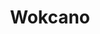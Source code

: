 ---
layout: place
title: Wokcano
permalink: /california/burbank/wokcano.html
stateAbbr: CA
stateName: California
cityName: Burbank
seo:
  type: restaurant
  links: null
place_id: ChIJ87ITJlGVwoARuc3mHsFMFEc
photos:
  - name: >-
      places/ChIJ87ITJlGVwoARuc3mHsFMFEc/photos/AeeoHcJQBqqPdRnZVFHwpa-G518wMxJeHfrcrM3_91A_ICE2_BKo8Aktc78r9vukfG_hvO-jYQU5gmCTMYtVGMI-7pwmfnNv1772NJJf5NqkZ_oRoBwqBuLjzbbVUSDn5EZ8zP9_MXsuX5-U5cLV2U2VBFHAsWNbnYN4KUr3kWrJyHqchS4evAXhpNW63FZlpOKsHQGlI_NKdYeWC9xDXBgVp7Pe7W36tPhmcTi4oPhbIDqgqQU6MaujWbswJm1441WMat9nlglNoj8ETQdZuKev2yzBNPO1lmGEYDYbMYQz8iMUAA
    widthPx: 3024
    heightPx: 4032
    authorAttributions:
      - displayName: Wokcano
        uri: https://maps.google.com/maps/contrib/106937345938641558057
        photoUri: >-
          https://lh3.googleusercontent.com/a-/ALV-UjVmkWc4KhCr6m6rQha8MJZMS7UVRVuARYACcuoYEyGc8FXawQE=s100-p-k-no-mo
    flagContentUri: >-
      https://www.google.com/local/imagery/report/?cb_client=maps_api_places.places_api&image_key=!1e10!2sAF1QipOG4Kkmo5FqpC4sfDd9G211wTaHRAWdxLXqRCy1&hl=en-US
    googleMapsUri: >-
      https://www.google.com/maps/place//data=!3m4!1e2!3m2!1sAF1QipOG4Kkmo5FqpC4sfDd9G211wTaHRAWdxLXqRCy1!2e10!4m2!3m1!1s0x80c295512613b2f3:0x47144cc11ee6cdb9
  - name: >-
      places/ChIJ87ITJlGVwoARuc3mHsFMFEc/photos/AeeoHcKjuywexCUjuTNRNZaJpg4jIHAGkixxIUSm2z9SnzInHt1y0Eulhp3cte2ld5m837buBGIcGJ1hp7fEODzoUrTFyF7Vg3B6Yay4J2M6mxz9BI5bU4YWxRmngNMgq3diPcB-_2_mVvGjcTcOlixfA7m7Md8DtNHznH9U4UCfbKIYF4D6ZSUHDRPNdEEoTRvjrQDsKHYqEuwSA8QzVEcExGbHBzEHzG4Smvsnrvkr3o6wTIQ3z0TJpzTcUc3uFcf9pC1mhTy9kLvjxYMJf8a5SiEW8CX4WonAzRmTuZ01ZvHGbw
    widthPx: 1080
    heightPx: 720
    authorAttributions:
      - displayName: Wokcano
        uri: https://maps.google.com/maps/contrib/106937345938641558057
        photoUri: >-
          https://lh3.googleusercontent.com/a-/ALV-UjVmkWc4KhCr6m6rQha8MJZMS7UVRVuARYACcuoYEyGc8FXawQE=s100-p-k-no-mo
    flagContentUri: >-
      https://www.google.com/local/imagery/report/?cb_client=maps_api_places.places_api&image_key=!1e10!2sAF1QipPr3n3rqwrBr03gnuzhClWtXdCbJzXE881ppyAu&hl=en-US
    googleMapsUri: >-
      https://www.google.com/maps/place//data=!3m4!1e2!3m2!1sAF1QipPr3n3rqwrBr03gnuzhClWtXdCbJzXE881ppyAu!2e10!4m2!3m1!1s0x80c295512613b2f3:0x47144cc11ee6cdb9
  - name: >-
      places/ChIJ87ITJlGVwoARuc3mHsFMFEc/photos/AeeoHcKo8ysuAqU9o85IIxtZxRMSEeRi8bl8oTtvX2xdZnq6Y2llRECaCntr4dTgOocu_rm_EVJHtFqZjJEfEK5ElW7oQduYAZTnZ68-mwisPygWMY-TXKMEpSwzpeoXn3j4ZWdYay7hiOfBlFBvpDc3zzsXW3bJrqacjE6T5DwcgJ-dyrBEvOy1KvKApnHJKziDbHf486-GwWK7xltrxzAMll7LhuPfKl57nfLEqbJK8txKBghmpF7IuvrRbFpkk_5ghLD1uLBuFsE9OEuX4SzIsvpbKtOQi4YvuFDhjMuCuing5xBuT7k7AutYVJ1Ptf9BG0eYvjNXQmABI_3lp6eCih3skFq0ftPsxL-kxWH2Usu2-Oa4y6qxldj8a34W9NAc3Ewur5J3Kp4wYq0ol1WeqpRsbIaqjNrM15dCqAt8da2vv2tyZHC4Zv2haixfxhB9
    widthPx: 3600
    heightPx: 4800
    authorAttributions:
      - displayName: M D
        uri: https://maps.google.com/maps/contrib/101451761546252311300
        photoUri: >-
          https://lh3.googleusercontent.com/a-/ALV-UjXW5Nb2Abb2Q71nnmQP03KQGXH69NmUWpE91CgqRBjmw0o1y4A=s100-p-k-no-mo
    flagContentUri: >-
      https://www.google.com/local/imagery/report/?cb_client=maps_api_places.places_api&image_key=!1e10!2sCIABIhADycKzJznWmGfQU2QABdMG&hl=en-US
    googleMapsUri: >-
      https://www.google.com/maps/place//data=!3m4!1e2!3m2!1sCIABIhADycKzJznWmGfQU2QABdMG!2e10!4m2!3m1!1s0x80c295512613b2f3:0x47144cc11ee6cdb9
  - name: >-
      places/ChIJ87ITJlGVwoARuc3mHsFMFEc/photos/AeeoHcKTZ6-1yfgKZFH7VrS5DcK7vk5JNxzueYvv5fEPigPkmHTQVs6G1B31DWsW8MI8FUXEGIJS7b6-_FODaDgdSCfzzWbTbie74xlTHgylXlQOB3b2KAUMYGyuwj44xnPciBcHhq5PONfHf1m4yd5Xum9V8hRCNkXAbdF_E-rGjP8D9yrw4NqCga_5q20Er3Mizjg85i18DXiOhW25NPZxgppsnAJnqbXLOUNoTJZLgxXvkxBbBbrSFY4aPMCBz5Ps5hLhaaCcnddOmZQCedM4pB5utmPtuRkWuk1tkoYitj01_x5mUyt8sEOepp5UIFeLYXrrD6mTiJTozWvd7MIT1Bn7LCdqF9pk0eeFydFaMwuUwLLAGQi3WM4i6wfS96Y1geD_HFpm5quHh-kAxJbgcTtrQhcBuRdMkg4_4K5071g
    widthPx: 3600
    heightPx: 4800
    authorAttributions:
      - displayName: Mandi Budd
        uri: https://maps.google.com/maps/contrib/107688279777234646414
        photoUri: >-
          https://lh3.googleusercontent.com/a-/ALV-UjWcbiV0qPbmdy98vyCQJc5JIU3t1S7Q77W9yeCKPcNGBzMICj_r=s100-p-k-no-mo
    flagContentUri: >-
      https://www.google.com/local/imagery/report/?cb_client=maps_api_places.places_api&image_key=!1e10!2sCIHM0ogKEICAgICe44KgZA&hl=en-US
    googleMapsUri: >-
      https://www.google.com/maps/place//data=!3m4!1e2!3m2!1sCIHM0ogKEICAgICe44KgZA!2e10!4m2!3m1!1s0x80c295512613b2f3:0x47144cc11ee6cdb9
  - name: >-
      places/ChIJ87ITJlGVwoARuc3mHsFMFEc/photos/AeeoHcLm3UT5HI6o5rMv9Tzy3TjSNry0abNtcD6OqQ7Wz_LdIhuARyIG1Ke4yJ9bbmYVEv8Ofl-EcxdyKMbNovoUPCUPxDrQsTedj1D3I93Li15ONSl6hEeMDsUUO4wEDSo-bJsgyK7wyt4rF2SW8bex0A9ZapzhKJ1uGJm9Ep6xGzkCPrXvpbJJrO88xQd2ep213ebPuUhwlU480MrTsy9ytP-IDi3XYTe4OVPoHW8-XutS1FS-2Q9Exqcn2zDrf1yQfKyNKI6od9WqEXCH4eJ0xkkuaA693mBrQGjmRsYN5cL8EtXUMqM2vLeYPar09XQSbCOD38dbA6ex7Us8yGzsmdCq-bJccOFG6jeyD9tlM0VLrAD5MmT0B8z8UPnTL2LH7pw-pnFiBCmpxY2adaUDyPtZoWRVsPDPwvI4Zjr6W9WzBOsBrKmlYECjZE-Tr-BS
    widthPx: 3000
    heightPx: 4000
    authorAttributions:
      - displayName: Patricia M.
        uri: https://maps.google.com/maps/contrib/100233141840623538096
        photoUri: >-
          https://lh3.googleusercontent.com/a-/ALV-UjVBu3ymqrnXu5KNQt39BR7cWYcMvXI9Oduo3X-6TEPPHLDjIv8yTA=s100-p-k-no-mo
    flagContentUri: >-
      https://www.google.com/local/imagery/report/?cb_client=maps_api_places.places_api&image_key=!1e10!2sCIABIhAA3iUk_SYdpWfI65wAAQmY&hl=en-US
    googleMapsUri: >-
      https://www.google.com/maps/place//data=!3m4!1e2!3m2!1sCIABIhAA3iUk_SYdpWfI65wAAQmY!2e10!4m2!3m1!1s0x80c295512613b2f3:0x47144cc11ee6cdb9
  - name: >-
      places/ChIJ87ITJlGVwoARuc3mHsFMFEc/photos/AeeoHcKblLF3PM1yxapebWxxcC_T24IA-7_CqQur1FONzSPiIX76kT-R010ZevqowiLirhKCKv78qIWjZ6fObCv0sxuhjEhRyh0k1CKcSq46VZz1U1fYIpBl02VEP7zPDT08ryEUdNCSwXtCxBOY9E0riUBDhoFSzwDWCR7V7CTqTv57a2XZP0fa8a7Rhit32GV8INoKQaIMxJmPK3bAgIgA24RGO3icV9PWixbZsHcfQcobh50ibVCNqGmc8bJJMXyNCUJUkvvRw6-H6jaxeAXht40pQsdHWTF4Jq7bXN-87-UbcceXKCgZnka928CN1sJoBCJKASsP_1S40T1z3UhWz_C7h9sD8hhQMHda0cpb-P1RjiwFjimJohUtiKZO9KLffeypySVo8O2G5THUYpCyaGUlynr9ckE81ndPgfTYSHQNhplI
    widthPx: 4032
    heightPx: 3024
    authorAttributions:
      - displayName: Hayk Bezirganyan
        uri: https://maps.google.com/maps/contrib/114314977675632444183
        photoUri: >-
          https://lh3.googleusercontent.com/a-/ALV-UjWy5d0YvjuD8L6uub5HnUluEEqxhMEJ3_cSVSxxKuH0Bd7moEZDuQ=s100-p-k-no-mo
    flagContentUri: >-
      https://www.google.com/local/imagery/report/?cb_client=maps_api_places.places_api&image_key=!1e10!2sCIHM0ogKEICAgIDuzo7gzAE&hl=en-US
    googleMapsUri: >-
      https://www.google.com/maps/place//data=!3m4!1e2!3m2!1sCIHM0ogKEICAgIDuzo7gzAE!2e10!4m2!3m1!1s0x80c295512613b2f3:0x47144cc11ee6cdb9
  - name: >-
      places/ChIJ87ITJlGVwoARuc3mHsFMFEc/photos/AeeoHcLrXCt6FbvJZwRQVznU9BoJqTAZwOCuMUuZ-SpUPjk4rzKQskaDnpU5VHpSM0B5RQhEBryfgkbUC9SC90Z3kBQVMkZbD3h09a5hL0iRR6ut8TEpdLbQ5TmOao5Hikvyt5BECKKQE3EZynyHIsn3Tx-XbcnSeJG1CJwp0_0TbdijU6sV0CV6zTl8dppUjYPI-nmBnzA3_HDbOavHDhq19Jn_1vf3EW0JrvoVAQtipuUvrtShCGaQ57fuiWWVcS6YHK1cCLHJjkMY1gYspp8Y0udhNsmoUkTg24veRKp_DoMI7EqOgM-fTfbu-ObxlNL8pyptnG3hJ_A20PMdG5F4EsmBxFAbkOBwRRdocIhWSe2mVai--jH4gOxH-i6jPi5lJLRNfzhe2iuRg1cpMtM3pK9Jwlm_shxxWHGixn7ZB4uI0kU
    widthPx: 4032
    heightPx: 2268
    authorAttributions:
      - displayName: Aneliese Hessekiel
        uri: https://maps.google.com/maps/contrib/100871199116281962983
        photoUri: >-
          https://lh3.googleusercontent.com/a/ACg8ocI9dZi2KoVl2S3CHZCeN-G4JuEW5ykEt6qpKsKL5sLu4ZKtSg=s100-p-k-no-mo
    flagContentUri: >-
      https://www.google.com/local/imagery/report/?cb_client=maps_api_places.places_api&image_key=!1e10!2sCIHM0ogKEICAgIDH4oSHhwE&hl=en-US
    googleMapsUri: >-
      https://www.google.com/maps/place//data=!3m4!1e2!3m2!1sCIHM0ogKEICAgIDH4oSHhwE!2e10!4m2!3m1!1s0x80c295512613b2f3:0x47144cc11ee6cdb9
  - name: >-
      places/ChIJ87ITJlGVwoARuc3mHsFMFEc/photos/AeeoHcI-DsLQBrj3BlwW2Gt7IPYKvRUxUvMQvGtNxU7N22Eb6Tg0mJ-OKQoqGRysh2MxJNY9WlVl15U725klvAyWkvCfzyOFJwxNZTVU6P2fazarRuTI3Kl9ri54feeG2iYulVNu8eU2wFCdNRasikn-ttzeKYq7-KfCNIZYCD63J1ndf4eizyJvuQXByfnrVC7jtujBpklepRACjKXDl-LyYZPNgCTSrG073m-1pHEC7vLuD8x9JrC9tI_vM7SPZWO3FYUp762UDqVUshECJMZJVYHVA3YITWg3v56PNFz8JCX45oZDL7YUuSodCFPYDurDxotwrqtphZgA1qTkqQKaTsFhzzUCYEZV7lydNtQ8nLSgB5rNvNjwmz_ImZJhI22TWTiweStwmsJeOgXfJj1iiqyFMB41qwrmeUwwPu84gMdpd5p1
    widthPx: 4032
    heightPx: 2268
    authorAttributions:
      - displayName: Cynthia Sadowski
        uri: https://maps.google.com/maps/contrib/108091235825397878428
        photoUri: >-
          https://lh3.googleusercontent.com/a/ACg8ocLnGD2Xp5CjXrllo-ewlJCck9gRudFRLPmUgDHhpQrSKrbs=s100-p-k-no-mo
    flagContentUri: >-
      https://www.google.com/local/imagery/report/?cb_client=maps_api_places.places_api&image_key=!1e10!2sCIHM0ogKEICAgIDK6vHzwAE&hl=en-US
    googleMapsUri: >-
      https://www.google.com/maps/place//data=!3m4!1e2!3m2!1sCIHM0ogKEICAgIDK6vHzwAE!2e10!4m2!3m1!1s0x80c295512613b2f3:0x47144cc11ee6cdb9
  - name: >-
      places/ChIJ87ITJlGVwoARuc3mHsFMFEc/photos/AeeoHcKoPhqytWohMYYPAz3oGR2lf2jI9EU7Te0Psca3d1sAuMe5hRNY3kYpU8qm0avj9cL_sUQskaXIZrvP4u60B8u88RoLc3pRdLB0-PUgWrm65G6O4oic_5BygWuEQiWVNfHV-W48OUV-JhxNt0SfkpkOYXs5EVLRPG_Is2ofb2dBKJu61Rey6RT60gZYI_cORJbZlCtYT5AkZE2BhydvJH0pQhrj8m9BmxbneoKtuaVMZzq3aexUckOqXPBDDvkzz8zKYO-do44yIkYpgrAREk1WFEDOjGKQQkRqU53cnFkiHmBITwCILYVQn_k_ASLq8fKTHL_6d0JDVA7Ml_PKJgT44HGubCjGsbv3XMVMpUITcGc95ZPm8jltVSkZ4R8cd8H6LeHjljBqCoMxexqbdIfDdra2DIofHcwkaWiuvQTjDSvwf5tLjyBN3vOY4UDL
    widthPx: 3000
    heightPx: 4000
    authorAttributions:
      - displayName: Patricia M.
        uri: https://maps.google.com/maps/contrib/100233141840623538096
        photoUri: >-
          https://lh3.googleusercontent.com/a-/ALV-UjVBu3ymqrnXu5KNQt39BR7cWYcMvXI9Oduo3X-6TEPPHLDjIv8yTA=s100-p-k-no-mo
    flagContentUri: >-
      https://www.google.com/local/imagery/report/?cb_client=maps_api_places.places_api&image_key=!1e10!2sCIABIhADycKz9hvRQWfI658AAlIY&hl=en-US
    googleMapsUri: >-
      https://www.google.com/maps/place//data=!3m4!1e2!3m2!1sCIABIhADycKz9hvRQWfI658AAlIY!2e10!4m2!3m1!1s0x80c295512613b2f3:0x47144cc11ee6cdb9
  - name: >-
      places/ChIJ87ITJlGVwoARuc3mHsFMFEc/photos/AeeoHcI5_Yhk5SmI9Dr8hWMnfd05BGyIUcqXe2qNi33wZUtsV8iLpJuyI3H6CZpRc_cmw1Dh2fYaHUMIiWdhWU8rwW0WruIeyAixRXNxDE0LOBv-ayaBX7du-JboXVvZW_nZl4358zMKclyv2d9fmk7ji1gNw-USTmsvM0KtYBwomBJP6j-GC4ByURgCDB_zJdgAX8boI3bj0RWebF0fFoTXjJCxzlX6khHUdjh7RX6RCFXA6vA8l516YEGfq65zuhktblA_7anMPBiRdutT_HfM1ffVrKWobWFeXRXD_SgyOzOKt78YfFrogSZleSmMdBfBimGbuyTZ0sEFxS780V3jLcZNfxls94Dvkzd4t8ermlp9qsEm0ccCuJ-PtNwaJ0Fwf6DfBBTvXmeLAk1f50F918H5nylMGcF1BG-1qyoQpH_jT_hi2lU99tuvE_U6hA
    widthPx: 382
    heightPx: 510
    authorAttributions:
      - displayName: Donna Burkamp
        uri: https://maps.google.com/maps/contrib/110855385981105064025
        photoUri: >-
          https://lh3.googleusercontent.com/a-/ALV-UjWLGYXfKK61L2SLVwwKd9efpgsm2eGW1sCnocCL7hbUdtFc_Bs=s100-p-k-no-mo
    flagContentUri: >-
      https://www.google.com/local/imagery/report/?cb_client=maps_api_places.places_api&image_key=!1e10!2sCIABIhAA3ilWBQrfaGfdllMADpYs&hl=en-US
    googleMapsUri: >-
      https://www.google.com/maps/place//data=!3m4!1e2!3m2!1sCIABIhAA3ilWBQrfaGfdllMADpYs!2e10!4m2!3m1!1s0x80c295512613b2f3:0x47144cc11ee6cdb9
address: '150 S San Fernando Blvd #20, Burbank, CA 91502, USA'
street: '150 S San Fernando Blvd #20'
city: Burbank
state: CA
zip: '91502'
country: USA
neighborhood: null
latitude: '34.180361'
longitude: '-118.307697'
accessibility_options:
  wheelchairAccessibleParking: true
  wheelchairAccessibleEntrance: true
  wheelchairAccessibleRestroom: true
  wheelchairAccessibleSeating: true
business_status: OPERATIONAL
name: Wokcano
google_maps_links:
  directionsUri: >-
    https://www.google.com/maps/dir//''/data=!4m7!4m6!1m1!4e2!1m2!1m1!1s0x80c295512613b2f3:0x47144cc11ee6cdb9!3e0
  placeUri: https://maps.google.com/?cid=5121803068557938105
  writeAReviewUri: >-
    https://www.google.com/maps/place//data=!4m3!3m2!1s0x80c295512613b2f3:0x47144cc11ee6cdb9!12e1
  reviewsUri: >-
    https://www.google.com/maps/place//data=!4m4!3m3!1s0x80c295512613b2f3:0x47144cc11ee6cdb9!9m1!1b1
  photosUri: >-
    https://www.google.com/maps/place//data=!4m3!3m2!1s0x80c295512613b2f3:0x47144cc11ee6cdb9!10e5
primary_type: Asian Restaurant
opening_hours:
  regular: null
  current: null
secondary_opening_hours:
  regular:
    weekdayDescriptions: null
    type: null
  current:
    weekdayDescriptions: null
    type: null
phone: null
price_level: null
price_range: null
rating: null
rating_count: 0
website: null
description: >-
  Discover Wokcano in Burbank, CA$$$Wokcano in Burbank, CA, is a welcoming Asian
  fusion spot that blends flavorful dishes like fresh sushi rolls with classic
  favorites in a laid-back environment. This restaurant stands out for its
  diverse menu, featuring creative takes on pan-Asian cuisine that appeal to
  those seeking sushi options close to home. With accessibility features such as
  wheelchair-friendly parking and seating, it ensures a comfortable visit for
  everyone. The relaxed atmosphere makes it an ideal choice for casual meals,
  whether you're exploring top-rated sushi places near you or enjoying fusion
  flavors that highlight quality ingredients.
generative_summary: >-
  Discover Wokcano in Burbank, CA$$$Wokcano in Burbank, CA, is a welcoming Asian
  fusion spot that blends flavorful dishes like fresh sushi rolls with classic
  favorites in a laid-back environment. This restaurant stands out for its
  diverse menu, featuring creative takes on pan-Asian cuisine that appeal to
  those seeking sushi options close to home. With accessibility features such as
  wheelchair-friendly parking and seating, it ensures a comfortable visit for
  everyone. The relaxed atmosphere makes it an ideal choice for casual meals,
  whether you're exploring top-rated sushi places near you or enjoying fusion
  flavors that highlight quality ingredients.
generative_disclosure: Summarized by AI using the Grok-3-Mini model.
reviews: null
review_summary: >-
  What Customers Are Saying$$$Visitors to this spot often highlight the tasty
  fusion dishes and welcoming vibe, making it a go-to for anyone craving
  reliable Asian eats. Many appreciate the fresh sushi and variety of options
  that keep things exciting without overwhelming the palate. While experiences
  can vary, folks generally note the solid value and friendly service that
  enhance the overall enjoyment. If you're on the hunt for sushi restaurants
  near you, feedback suggests this place delivers on flavor and atmosphere,
  encouraging repeat visits for its approachable style. Overall, it's a spot
  that tends to leave diners satisfied with their choices, blending fun and
  flavor in a way that's hard to beat.
review_disclosure: Summarized by AI using the Grok-3-Mini model.
parking_options: null
payment_options: null
allow_dogs: null
curbside_pickup: null
delivery: null
dine_in: null
good_for_children: null
good_for_groups: null
good_for_sports: null
live_music: null
menu_for_children: null
outdoor_seating: null
reservable: null
restroom: null
serves_beer: null
serves_breakfast: null
serves_brunch: null
serves_cocktails: null
serves_coffee: null
serves_dinner: null
serves_dessert: null
serves_lunch: null
serves_vegetarian_food: null
serves_wine: null
takeout: null
update_category: pro
places_description: null

---